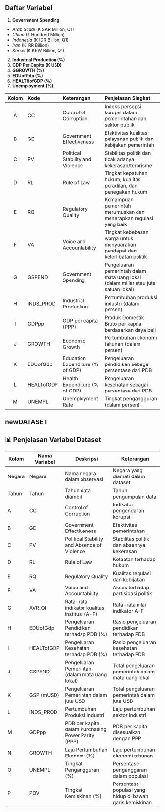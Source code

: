 ## Daftar Variabel
1. **Government Spending** 
- *Arab Saudi* (K SAR Million, Q1)
- *China* (K Hundred Million)
- *Indonesia* (K IDR Billion, Q1)
- *Iran* (K IRR Billion)
- *Korsel* (K KRW Billion, Q1)
2. **Industrial Production (%)**
3. **GDP Per Capita (K USD)**
4. **GGROWTH (%)**
5. **EDUofGdp (%)**
6. **HEALTHofGDP (%)**
7. **Unemployment (%)**

| Kolom | Kode      | Keterangan                         | Penjelasan Singkat                                                                 |
|:-----:|:----------|:-----------------------------------|:------------------------------------------------------------------------------------|
| A     | CC        | Control of Corruption              | Indeks persepsi korupsi dalam pemerintahan dan sektor publik                       |
| B     | GE        | Government Effectiveness           | Efektivitas kualitas pelayanan publik dan kebijakan pemerintah                     |
| C     | PV        | Political Stability and Violence   | Stabilitas politik dan tidak adanya kekerasan/terorisme                            |
| D     | RL        | Rule of Law                        | Tingkat kepatuhan hukum, kualitas peradilan, dan penegakan hukum                   |
| E     | RQ        | Regulatory Quality                 | Kemampuan pemerintah merumuskan dan menerapkan regulasi yang baik                  |
| F     | VA        | Voice and Accountability           | Tingkat kebebasan warga untuk menyuarakan pendapat dan keterlibatan politik        |
| G     | GSPEND    | Government Spending                | Pengeluaran pemerintah dalam mata uang lokal (dalam miliar atau juta satuan lokal) |
| H     | INDS_PROD | Industrial Production              | Pertumbuhan produksi industri (dalam persen)                                       |
| I     | GDPpp     | GDP per capita (PPP)               | Produk Domestik Bruto per kapita berdasarkan daya beli                            |
| J     | GROWTH    | Economic Growth                    | Pertumbuhan ekonomi tahunan (dalam persen)                                         |
| K     | EDUofGdp  | Education Expenditure (% of GDP)   | Pengeluaran pendidikan sebagai persentase dari PDB                                 |
| L     | HEALTofGDP| Health Expenditure (% of GDP)      | Pengeluaran kesehatan sebagai persentase dari PDB                                  |
| M     | UNEMPL    | Unemployment Rate                  | Tingkat pengangguran (dalam persen)                                                |

## newDATASET
## 📊 Penjelasan Variabel Dataset

| Kolom | Nama Variabel | Deskripsi                                               | Keterangan                                  |
|-------|----------------|----------------------------------------------------------|---------------------------------------------|
| Negara | Negara         | Nama negara dalam observasi                             | Negara yang diamati dalam dataset          |
| Tahun  | Tahun          | Tahun data diambil                                      | Tahun pengumpulan data                     |
| A      | CC             | Control of Corruption                                   | Indikator pengendalian korupsi             |
| B      | GE             | Government Effectiveness                                | Efektivitas pemerintahan                    |
| C      | PV             | Political Stability and Absence of Violence             | Stabilitas politik dan absennya kekerasan   |
| D      | RL             | Rule of Law                                             | Ketaatan terhadap hukum                     |
| E      | RQ             | Regulatory Quality                                      | Kualitas regulasi dan kebijakan            |
| F      | VA             | Voice and Accountability                                | Akses terhadap partisipasi politik         |
| G      | AVR_QI         | Rata-rata indikator kualitas institusi (A-F)            | Rata-rata nilai indikator A-F              |
| H      | EDUofGdp       | Pengeluaran Pendidikan terhadap PDB (%)                 | Rasio pengeluaran pendidikan terhadap PDB  |
| I      | HEALTofGDP     | Pengeluaran Kesehatan terhadap PDB (%)                  | Rasio pengeluaran kesehatan terhadap PDB   |
| J      | GSPEND         | Pengeluaran Pemerintah (dalam mata uang lokal)          | Total pengeluaran pemerintah dalam mata uang lokal |
| K      | GSP (mUSD)     | Pengeluaran Pemerintah dalam juta USD                   | Total pengeluaran pemerintah dalam juta USD|
| L      | INDS_PROD      | Pertumbuhan Produksi Industri                           | Laju pertumbuhan sektor industri           |
| M      | GDPpp          | PDB per kapita dalam Purchasing Power Parity (PPP)      | PDB per kapita disesuaikan dengan PPP      |
| N      | GROWTH         | Laju Pertumbuhan Ekonomi (%)                            | Laju pertumbuhan ekonomi tahunan           |
| O      | UNEMPL         | Tingkat Pengangguran (%)                                | Persentase pengangguran dalam populasi     |
| P      | POV            | Tingkat Kemiskinan (%)                                  | Persentase populasi yang hidup di bawah garis kemiskinan |
